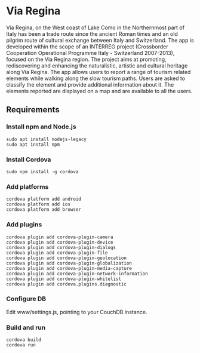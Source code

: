 # Via Regina

Via Regina, on the West coast of Lake Como in the Northernmost part of Italy has been a trade route since the ancient Roman times and an old pilgrim route of cultural exchange between Italy and Switzerland. The app is developed within the scope of an INTERREG project (Crossborder Cooperation Operational Programme Italy - Switzerland 2007-2013), focused on the Via Regina region. The project aims at promoting, rediscovering and enhancing the naturalistic, artistic and cultural heritage along Via Regina. The app allows users to report a range of tourism related elements while walking along the slow tourism paths. Users are asked to classify the element and provide additional information about it. The elements reported are displayed on a map and are available to all the users.


## Requirements

### Install npm and Node.js
```
sudo apt install nodejs-legacy
sudo apt install npm
```

### Install Cordova
```
sudo npm install -g cordova 
```

### Add platforms 
```
cordova platform add android
cordova platform add ios
cordova platform add browser 
```

### Add plugins
```
cordova plugin add cordova-plugin-camera
cordova plugin add cordova-plugin-device
cordova plugin add cordova-plugin-dialogs
cordova plugin add cordova-plugin-file
cordova plugin add cordova-plugin-geolocation
cordova plugin add cordova-plugin-globalization
cordova plugin add cordova-plugin-media-capture
cordova plugin add cordova-plugin-network-information
cordova plugin add cordova-plugin-whitelist
cordova plugin add cordova.plugins.diagnostic
```

### Configure DB
Edit www/settings.js, pointing to your CouchDB instance.

### Build and run
```
cordova build
cordova run
```
